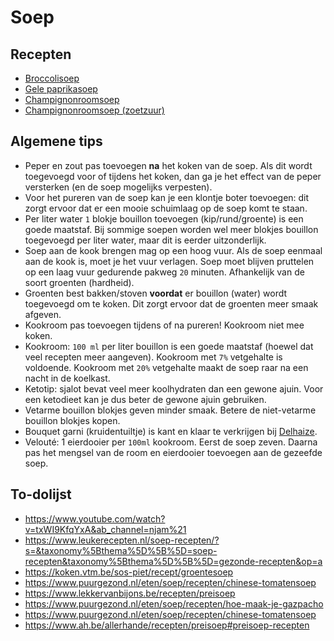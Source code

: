 # Soep

## Recepten

* [Broccolisoep](broccolisoep.md)
* [Gele paprikasoep](gele-paprikasoep.md)
* [Champignonroomsoep](champignonroomsoep.md)
* [Champignonroomsoep (zoetzuur)](champignonroomsoep-zoetzuur.md)

## Algemene tips

* Peper en zout pas toevoegen **na** het koken van de soep. Als dit wordt toegevoegd voor of tijdens het koken, dan ga je het effect van de peper versterken (en de soep mogelijks verpesten).
* Voor het pureren van de soep kan je een klontje boter toevoegen: dit zorgt ervoor dat er een mooie schuimlaag op de soep komt te staan.
* Per liter water ```1``` blokje bouillon toevoegen (kip/rund/groente) is een goede maatstaf. Bij sommige soepen worden wel meer blokjes bouillon toegevoegd per liter water, maar dit is eerder uitzonderlijk.
* Soep aan de kook brengen mag op een hoog vuur. Als de soep eenmaal aan de kook is, moet je het vuur verlagen. Soep moet blijven pruttelen op een laag vuur gedurende pakweg ```20``` minuten. Afhankelijk van de soort groenten (hardheid).
* Groenten best bakken/stoven **voordat** er bouillon (water) wordt toegevoegd om te koken. Dit zorgt ervoor dat de groenten meer smaak afgeven.
* Kookroom pas toevoegen tijdens of na pureren! Kookroom niet mee koken.
* Kookroom: ```100 ml``` per liter bouillon is een goede maatstaf (hoewel dat veel recepten meer aangeven). Kookroom met ```7%``` vetgehalte is voldoende. Kookroom met ```20%``` vetgehalte maakt de soep raar na een nacht in de koelkast.
* Ketotip: sjalot bevat veel meer koolhydraten dan een gewone ajuin. Voor een ketodieet kan je dus beter de gewone ajuin gebruiken.
* Vetarme bouillon blokjes geven minder smaak. Betere de niet-vetarme bouillon blokjes kopen.
* Bouquet garni (kruidentuiltje) is kant en klaar te verkrijgen bij [Delhaize](https://www.delhaize.be/nl/shop/Zoute-kruidenierswaren/Kruiden/Specerijen/Volle/Bouquet-garni/p/S2015091400391760000).
* Velouté: 1 eierdooier per ```100ml``` kookroom. Eerst de soep zeven. Daarna pas het mengsel van de room en eierdooier toevoegen aan de gezeefde soep.

## To-dolijst

* https://www.youtube.com/watch?v=txWI9KfqYxA&ab_channel=njam%21
* https://www.leukerecepten.nl/soep-recepten/?s=&taxonomy%5Bthema%5D%5B%5D=soep-recepten&taxonomy%5Bthema%5D%5B%5D=gezonde-recepten&op=a
* https://koken.vtm.be/sos-piet/recept/groentesoep
* https://www.puurgezond.nl/eten/soep/recepten/chinese-tomatensoep
* https://www.lekkervanbijons.be/recepten/preisoep
* https://www.puurgezond.nl/eten/soep/recepten/hoe-maak-je-gazpacho
* https://www.puurgezond.nl/eten/soep/recepten/chinese-tomatensoep
* https://www.ah.be/allerhande/recepten/preisoep#preisoep-recepten